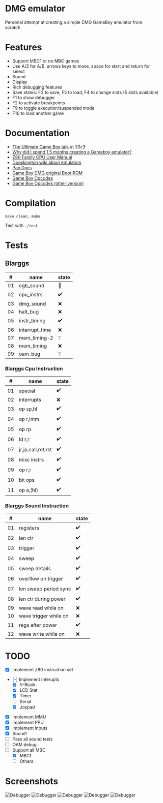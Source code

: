 # DMG emulator

Personal attempt at creating a simple DMG GameBoy emulator from scratch.

# Features

* Support MBC1 or no MBC games
* Use A/Z for A/B, arrows keys to move, space for start and return for select
* Sound
* Display
* Rich debugging features
* Save states: F3 to save, F5 to load, F4 to change slots (5 slots available)
* F1 to show debugger
* F2 to activate breakpoints
* F9 to toggle execution/suspended mode
* F10 to load another game


# Documentation

* [The Ultimate Game Boy talk](https://www.youtube.com/watch?v=HyzD8pNlpwI) at 33c3
* [Why did I spend 1.5 months creating a Gameboy emulator?](http://blog.rekawek.eu/2017/02/09/coffee-gb/)
* [Z80 Family CPU User Manual](http://www.myquest.nl/z80undocumented/z80cpu_um.pdf)
* [Dooskington wiki about emulators](https://github.com/Dooskington/GameLad/wiki)
* [Pan Docs](http://bgb.bircd.org/pandocs.htm)
* [Game Boy DMG original Boot ROM](http://gbdev.gg8.se/wiki/articles/Gameboy_Bootstrap_ROM)
* [Game Boy Opcodes](http://www.pastraiser.com/cpu/gameboy/gameboy_opcodes.html)
* [Game Boy Opcodes (other version)](https://gamehacking.org/faqs/GameBoy_Z80_Opcode_Map.html)

# Compilation

```
make clean; make
```

Test with `./test`

# Tests
## Blarggs

|# |name               |state             |
|- |-                  |-                 |
|01|cgb_sound          |:no_entry_sign:   |
|02|cpu_instrs         |:heavy_check_mark:|
|03|dmg_sound          |:x:               |
|04|halt_bug           |:x:               |
|05|instr_timing       |:heavy_check_mark:|
|06|interrupt_time     |:x:               |
|07|mem_timing-2       |:grey_question:   |
|08|mem_timing         |:x:               |
|09|oam_bug            |:grey_question:   |

### Blarggs Cpu Instruction

|# |name               |state             |
|- |-                  |-                 |
|01|special            |:heavy_check_mark:|
|02|interrupts         |:x:               |
|03|op sp,hl           |:heavy_check_mark:|
|04|op r,imm           |:heavy_check_mark:|
|05|op rp              |:heavy_check_mark:|
|06|ld r,r             |:heavy_check_mark:|
|07|jr,jp,call,ret,rst |:heavy_check_mark:|
|08|misc instrs        |:heavy_check_mark:|
|09|op r,r             |:heavy_check_mark:|
|10|bit ops            |:heavy_check_mark:|
|11|op a,(hl)          |:heavy_check_mark:|

### Blarggs Sound Instruction

|# |name                   |state             |
|- |-                      |-                 |
|01|registers              |:heavy_check_mark:|
|02|len ctr                |:heavy_check_mark:|
|03|trigger                |:heavy_check_mark:|
|04|sweep                  |:heavy_check_mark:|
|05|sweep details          |:heavy_check_mark:|
|06|overflow on trigger    |:heavy_check_mark:|
|07|len sweep period sync  |:heavy_check_mark:|
|08|len ctr during power   |:heavy_check_mark:|
|09|wave read while on     |:x:               |
|10|wave trigger while on  |:x:               |
|11|regs after power       |:heavy_check_mark:|
|12|wave write while on    |:x:               |

# TODO

* [x] Implement Z80 instruction set
* [-] Implement interupts
    * [x] V-Blank
    * [x] LCD Stat
    * [x] Timer
    * [ ] Serial
    * [x] Joypad
* [x] Implement MMU
* [x] Implement PPU
* [x] Implement inputs
* [x] Sound!
* [ ] Pass all sound tests
* [ ] OAM debug
* [ ] Support all MBC
    * [x] MBC1
    * [ ] Others

# Screenshots

![Debugger](img/debugger.png)
![Debugger](img/tetris.png)
![Debugger](img/tetris2.png)
![Debugger](img/super_mario.png)
![Debugger](img/zelda.png)
